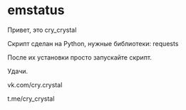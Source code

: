 # emstatus
Привет, это cry_crystal

Скрипт сделан на Python, нужные библиотеки: requests

После их установки просто запускайте скрипт.

Удачи.


vk.com/cry.crystal

t.me/cry_crystal
